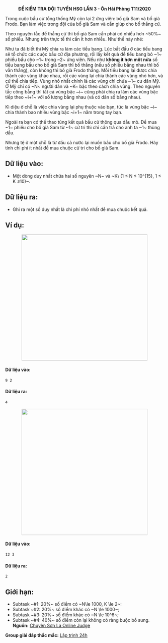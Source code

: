 **<center>ĐỀ KIỂM TRA ĐỘI TUYỂN HSG LẦN 3 - Ôn Hải Phòng T11/2020</center>**

Trong cuộc bầu cử tổng thống Mỹ còn lại 2 ứng viên: bố già Sam và bố già Frodo. Bạn làm việc trong đội của bố già Sam và cần giúp cho bố thắng cử.

Theo nguyên tắc để thắng cử thì bố già Sam cần phải có nhiều hơn ~50\%~ số phiếu. Nhưng trên thực tế thì cần ít hơn nhiều. Như thế này nhé:

Như ta đã biết thì Mỹ chia ra làm các tiểu bang. Lúc bắt đầu ở các tiểu bang sẽ tổ chức các cuộc bầu cử địa phương, rồi lấy kết quả để tiểu bang bỏ ~1~ phiếu bầu cho ~1~ trong ~2~ ứng viên. Nếu như **không ít hơn một nửa** số tiểu bang bầu cho bố già Sam thì bố thắng (nếu số phiếu bằng nhau thì bố vẫn thắng), còn không thì bố già Frodo thắng. Mỗi tiểu bang lại được chia thành các vùng khác nhau, rồi các vùng lại chia thành các vùng nhỏ hơn, và cứ thế chia tiếp. Vùng nhỏ nhất chính là các vùng chỉ chứa ~1~ cư dân Mỹ. Ở Mỹ chỉ có ~N~ người dân và ~K~ bậc theo cách chia vùng. Theo nguyên tắc công bằng thì tất cả vùng bậc ~i~ cũng phải chia ra làm các vùng bậc tiếp theo ~i+1~ với số lượng bằng nhau (và có dân số bằng nhau).

Kì diệu ở chỗ là việc chia vùng lại phụ thuộc vào bạn, tức là vùng bậc ~i~ chia thành bao nhiêu vùng bậc ~i+1~ nằm trong tay bạn.

Ngoài ra bạn có thể thao túng kết quả bầu cử thông qua dầu mỏ. Để mua ~1~ phiếu cho bố già Sam từ ~1~ cử tri thì chỉ cần trả cho anh ta ~1~ thùng dầu.

Nhưng tệ ở một chỗ là từ đầu cả nước lại muốn bầu cho bố già Frodo. Hãy tính chi phí ít nhất để mua chuộc cử tri cho bố già Sam.

## Dữ liệu vào:
- Một dòng duy nhất chứa hai số nguyên ~N~ và ~K\ (1 ≤ N ≤ 10^{15}, 1 ≤ K ≤10)~.

## Dữ liệu ra:
- Ghi ra một số duy nhất là chi phí nhỏ nhất để mua chuộc kết quả.

## Ví dụ:
<center><img src="/images/problems/1416/GREEN1.png" width="400px" /></center>

#### Dữ liệu vào:
```
9 2
```

#### Dữ liệu ra:
```
4
```

<center><img src="/images/problems/1416/GREEN2.png" width="400px" /></center>

#### Dữ liệu vào:
```
12 3
```

#### Dữ liệu ra:
```
2
```

## Giới hạn:
- Subtask ~\#1: 20\%~ số điểm có ~N\le 1000, K \le 2~:
- Subtask ~\#2: 20\%~ số điểm khác có ~N \le 1000~;
- Subtask ~\#3: 20\%~ số điểm khác có ~N \le 10^6~;
- Subtask ~\#4: 40\%~ số điểm còn lại không có ràng buộc bổ sung.
**Nguồn:** [Chuyên Sơn La Online Judge](http://csloj.ddns.net/)

**Group giải đáp thắc mắc:** [Lập trình 24h](https://www.facebook.com/groups/1386904321519984)